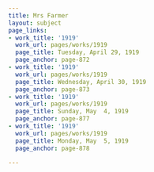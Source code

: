```yaml
---
title: Mrs Farmer
layout: subject
page_links:
- work_title: '1919'
  work_url: pages/works/1919
  page_title: Tuesday, April 29, 1919
  page_anchor: page-872
- work_title: '1919'
  work_url: pages/works/1919
  page_title: Wednesday, April 30, 1919
  page_anchor: page-873
- work_title: '1919'
  work_url: pages/works/1919
  page_title: Sunday, May  4, 1919
  page_anchor: page-877
- work_title: '1919'
  work_url: pages/works/1919
  page_title: Monday, May  5, 1919
  page_anchor: page-878

---
```

